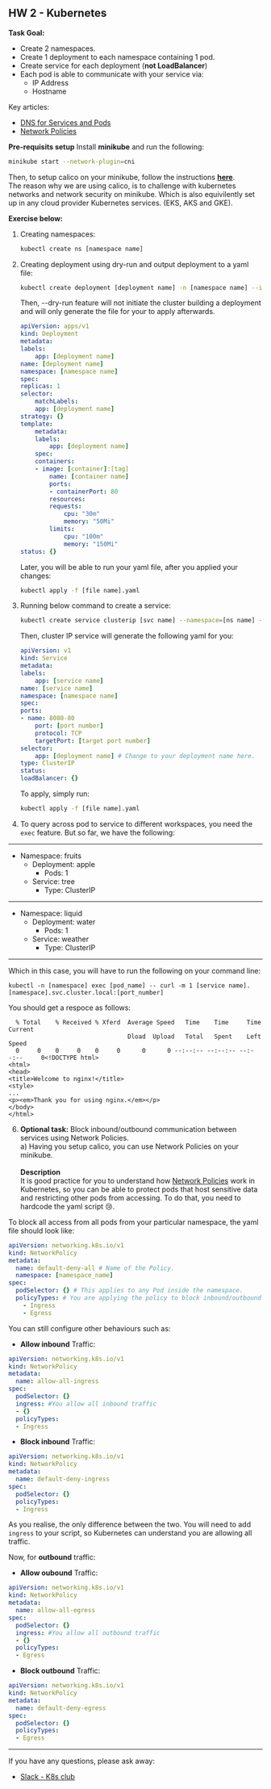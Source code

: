 ## HW 2 - Kubernetes
**Task Goal:** 
* Create 2 namespaces.
* Create 1 deployment to each namespace containing 1 pod.
* Create service for each deployment (**not LoadBalancer**)
* Each pod is able to communicate with your service via: 
    * IP Address
    * Hostname

Key articles: 
* [DNS for Services and Pods](https://kubernetes.io/docs/concepts/services-networking/dns-pod-service/)
* [Network Policies](https://kubernetes.io/docs/concepts/services-networking/network-policies/)

**Pre-requisits setup**
Install **minikube** and run the following: <br/>
```bash
minikube start --network-plugin=cni
```

Then, to setup calico on your minikube, follow the instructions **[here](https://projectcalico.docs.tigera.io/getting-started/kubernetes/minikube#create-a-single-node-minikube-cluster)**. <br/>
The reason why we are using calico, is to challenge with kubernetes networks and network security on minikube. Which is also equivilently set up in any cloud provider Kubernetes services. (EKS, AKS and GKE).

**Exercise below:**
1) Creating namespaces: 
    ```bash 
    kubectl create ns [namespace name]
    ```

2) Creating deployment using dry-run and output deployment to a yaml file:
    ```bash
    kubectl create deployment [deployment name] -n [namespace name] --image=[image:tag] --port=[port no.] --dry-run=[client | server | none] -o yaml > [file name].yaml
    ```
    Then, --dry-run feature will not initiate the cluster building a deployment and will only generate the file for your to apply afterwards. 
    ```yaml
    apiVersion: apps/v1
    kind: Deployment
    metadata:
    labels:
        app: [deployment name]
    name: [deployment name]
    namespace: [namespace name]
    spec:
    replicas: 1
    selector:
        matchLabels:
        app: [deployment name]
    strategy: {}
    template:
        metadata:
        labels:
            app: [deployment name]
        spec:
        containers:
        - image: [container]:[tag]
            name: [container name]
            ports:
            - containerPort: 80
            resources:
            requests:
                cpu: "30m"
                memory: "50Mi"
            limits:
                cpu: "100m"
                memory: "150Mi"
    status: {}
    ```
    Later, you will be able to run your yaml file, after you applied your changes: 
    ```bash
    kubectl apply -f [file name].yaml
    ```

3) Running below command to create a service: 
    ```bash
    kubectl create service clusterip [svc name] --namespace=[ns name] --tcp=[port no.]:[target no.] --dry-run=[client | server | none] -o yaml > [file name].yaml
    ```
    Then, cluster IP service will generate the following yaml for you: 
    ```yaml
    apiVersion: v1
    kind: Service
    metadata:
    labels:
        app: [service name]
    name: [service name]
    namespace: [namespace name]
    spec:
    ports:
    - name: 8080-80
        port: [port number]
        protocol: TCP
        targetPort: [target port number]
    selector:
        app: [deployment name] # Change to your deployment name here.
    type: ClusterIP
    status:
    loadBalancer: {}
    ```

    To apply, simply run: 
    ```bash
    kubectl apply -f [file name].yaml
    ```

4) To query across pod to service to different workspaces, you need the `exec` feature. 
But so far, we have the following: 
---
* Namespace: fruits
    * Deployment: apple
        * Pods: 1
    * Service: tree
        * Type: ClusterIP
---
* Namespace: liquid
    * Deployment: water
        * Pods: 1
    * Service: weather
        * Type: ClusterIP
---
Which in this case, you will have to run the following on your command line: 
```command
kubectl -n [namespace] exec [pod_name] -- curl -m 1 [service name].[namespace].svc.cluster.local:[port_number]
```

You should get a respoce as follows: 
```command
  % Total    % Received % Xferd  Average Speed   Time    Time     Time  Current
                                 Dload  Upload   Total   Spent    Left  Speed
  0     0    0     0    0     0      0      0 --:--:-- --:--:-- --:--:--     0<!DOCTYPE html>
<html>
<head>
<title>Welcome to nginx!</title>
<style>
...
<p><em>Thank you for using nginx.</em></p>
</body>
</html>
```

6) **Optional task:** Block inbound/outbound communication between services using Network Policies. <br/>
    a) Having you setup calico, you can use Network Policies on your minikube. <br/> <br/>
**Description** <br/>
It is good practice for you to understand how [Network Policies](https://kubernetes.io/docs/concepts/services-networking/network-policies/) work in Kubernetes, so you can be able to protect pods that host sensitive data and restricting other pods from accessing. To do that, you need to hardcode the yaml script 😢.

To block all access from all pods from your particular namespace, the yaml file should look like: 
```yaml
apiVersion: networking.k8s.io/v1
kind: NetworkPolicy
metadata:
  name: default-deny-all # Name of the Policy.
  namespace: [namespace_name] 
spec:
  podSelector: {} # This applies to any Pod inside the namespace.
  policyTypes: # You are applying the policy to block inbound/outbound traffic. 
    - Ingress
    - Egress
```

You can still configure other behaviours such as: 
- **Allow inbound** Traffic: 
```yaml
apiVersion: networking.k8s.io/v1
kind: NetworkPolicy
metadata:
  name: allow-all-ingress
spec:
  podSelector: {}
  ingress: #You allow all inbound traffic 
  - {}
  policyTypes:
  - Ingress
```
- **Block inbound** Traffic:
```yaml
apiVersion: networking.k8s.io/v1
kind: NetworkPolicy
metadata:
  name: default-deny-ingress
spec:
  podSelector: {}
  policyTypes:
  - Ingress
```
As you realise, the only difference between the two. You will need to add `ingress` to your script, so Kubernetes can understand you are allowing all traffic. 

Now, for **outbound** traffic: 
- **Allow oubound** Traffic: 
```yaml
apiVersion: networking.k8s.io/v1
kind: NetworkPolicy
metadata:
  name: allow-all-egress
spec:
  podSelector: {}
  ingress: #You allow all outbound traffic 
  - {}
  policyTypes:
  - Egress
```
- **Block outbound** Traffic:
```yaml
apiVersion: networking.k8s.io/v1
kind: NetworkPolicy
metadata:
  name: default-deny-egress
spec:
  podSelector: {}
  policyTypes:
  - Egress
```
---
If you have any questions, please ask away: 
- [Slack - K8s club](https://and-hubble.slack.com/archives/C02SBEHGCTH)